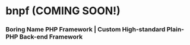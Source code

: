 # bnpf (COMING SOON!)
### Boring Name PHP Framework | Custom High-standard Plain-PHP Back-end Framework
